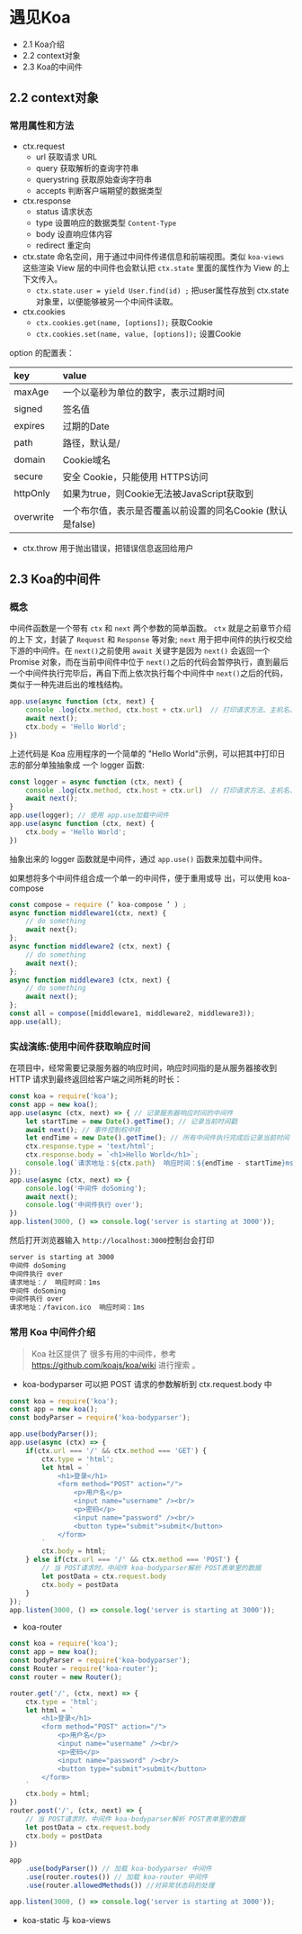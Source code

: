 # 遇见Koa

- 2.1 Koa介绍
- 2.2 context对象
- 2.3 Koa的中间件

## 2.2 context对象

### 常用属性和方法

- ctx.request
  - url 获取请求 URL
  - query 获取解析的查询字符串
  - querystring 获取原始查询字符串
  - accepts 判断客户端期望的数据类型
- ctx.response
  - status 请求状态
  - type 设置响应的数据类型 `Content-Type`
  - body 设直响应体内容
  - redirect 重定向
- ctx.state 命名空间，用于通过中间件传递信息和前端视图。类似 `koa-views` 这些渲染 View 层的中间件也会默认把 `ctx.state` 里面的属性作为 View 的上下文传入。
  - `ctx.state.user = yield User.find(id) ;` 把user属性存放到 ctx.state 对象里，以便能够被另一个中间件读取。
- ctx.cookies
  - `ctx.cookies.get(name, [options]);` 获取Cookie
  - `ctx.cookies.set(name, value, [options]);` 设置Cookie

option 的配置表：

| key | value |
|:---|:---|
maxAge | 一个以毫秒为单位的数字，表示过期时间
signed | 签名值
expires | 过期的Date
path | 路径，默认是/
domain | Cookie域名
secure | 安全 Cookie，只能使用 HTTPS访问
httpOnly | 如果为true，则Cookie无法被JavaScript获取到
overwrite | 一个布尔值，表示是否覆盖以前设置的同名Cookie (默认是false)

- ctx.throw 用于抛出错误，把错误信息返回给用户

## 2.3 Koa的中间件

### 概念

中间件函数是一个带有 `ctx` 和 `next` 两个参数的简单函数。 `ctx` 就是之前章节介绍的上下
文，封装了 `Request` 和 `Response` 等对象; `next` 用于把中间件的执行权交给下游的中间件。在 `next()`之前使用 `await` 关键字是因为 `next()` 会返回一个 Promise 对象，而在当前中间件中位于 `next()`之后的代码会暂停执行，直到最后一个中间件执行完毕后，再自下而上依次执行每个中间件中 `next()`之后的代码，类似于一种先进后出的堆栈结构。

```js
app.use(async function (ctx, next) {
    console .log(ctx.method, ctx.host + ctx.url)  // 打印请求方法、主机名、 URL
    await next();
    ctx.body = 'Hello World';
})
```

上述代码是 Koa 应用程序的一个简单的 "Hello World"示例，可以把其中打印日志的部分单独抽象成 一个 logger 函数:

```js
const logger = async function (ctx, next) {
    console .log(ctx.method, ctx.host + ctx.url)  // 打印请求方法、主机名、 URL
    await next();
}
app.use(logger); // 使用 app.use加载中间件
app.use(async function (ctx, next) {
    ctx.body = 'Hello World';
})
```

抽象出来的 logger 函数就是中间件，通过 `app.use()` 函数来加载中间件。

如果想将多个中间件组合成一个单一的中间件，便于重用或导 出，可以使用 koa-compose

```js
const compose = require (’ koa-compose ’ ) ;
async function middleware1(ctx, next) {
    // do something
    await next{);
};
async function middleware2 (ctx, next) {
    // do something
    await next();
};
async function middleware3 (ctx, next) {
    // do something
    await next();
};
const all = compose([middleware1, middleware2, middleware3));
app.use(all);
```

### 实战演练:使用中间件获取晌应时间

在项目中，经常需要记录服务器的响应时间，响应时间指的是从服务器接收到 HTTP 请求到最终返回给客户端之间所耗的时长：

```js
const koa = require('koa');
const app = new koa();
app.use(async (ctx, next) => { // 记录服务器响应时间的中间件
    let startTime = new Date().getTime(); // 记录当前时间戳
    await next(); // 事件控制权中转
    let endTime = new Date().getTime(); // 所有中间件执行完成后记录当前时间
    ctx.response.type = 'text/html';
    ctx.response.body = `<h1>Hello World</h1>`;
    console.log(`请求地址：${ctx.path}  响应时间：${endTime - startTime}ms`);
});
app.use(async (ctx, next) => {
    console.log('中间件 doSoming');
    await next();
    console.log('中间件执行 over');
})
app.listen(3000, () => console.log('server is starting at 3000'));
```

然后打开浏览器输入 `http://localhost:3000`控制台会打印

```bash
server is starting at 3000
中间件 doSoming
中间件执行 over
请求地址：/  响应时间：1ms
中间件 doSoming
中间件执行 over
请求地址：/favicon.ico  响应时间：1ms
```

### 常用 Koa 中间件介绍

> Koa 社区提供了 很多有用的中间件，参考 https://github.com/koajs/koa/wiki 进行搜索 。

- koa-bodyparser 可以把 POST 请求的参数解析到 ctx.request.body 中

```js
const koa = require('koa');
const app = new koa();
const bodyParser = require('koa-bodyparser');

app.use(bodyParser());
app.use(async (ctx) => {
    if(ctx.url === '/' && ctx.method === 'GET') {
        ctx.type = 'html';
        let html = `
            <h1>登录</h1>
            <form method="POST" action="/">
                <p>用户名</p>
                <input name="username" /><br/>
                <p>密码</p>
                <input name="password" /><br/>
                <button type="submit">submit</button>
            </form>
        `
        ctx.body = html;
    } else if(ctx.url === '/' && ctx.method === 'POST') {
        // 当 POST请求时，中间件 koa-bodyparser解析 POST表单里的数据
        let postData = ctx.request.body
        ctx.body = postData
    }
});
app.listen(3000, () => console.log('server is starting at 3000'));
```

- koa-router

```js
const koa = require('koa');
const app = new koa();
const bodyParser = require('koa-bodyparser');
const Router = require('koa-router');
const router = new Router();

router.get('/', (ctx, next) => {
    ctx.type = 'html';
    let html = `
        <h1>登录</h1>
        <form method="POST" action="/">
            <p>用户名</p>
            <input name="username" /><br/>
            <p>密码</p>
            <input name="password" /><br/>
            <button type="submit">submit</button>
        </form>
    `
    ctx.body = html;
})
router.post('/', (ctx, next) => {
    // 当 POST请求时，中间件 koa-bodyparser解析 POST表单里的数据
    let postData = ctx.request.body
    ctx.body = postData
})

app
    .use(bodyParser()) // 加载 koa-bodyparser 中间件
    .use(router.routes()) // 加载 koa-router 中间件
    .use(router.allowedMethods()) //对异常状态码的处理

app.listen(3000, () => console.log('server is starting at 3000'));
```

- koa-static 与 koa-views
